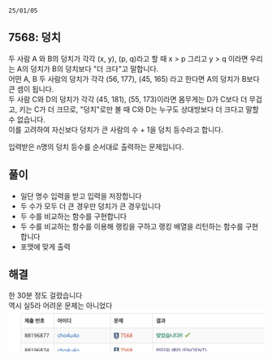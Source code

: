 `25/01/05`

## 7568: 덩치

두 사람 A 와 B의 덩치가 각각 (x, y), (p, q)라고 할 때 x > p 그리고 y > q 이라면 우리는 A의 덩치가 B의 덩치보다 "더 크다"고 말합니다.<br>
어떤 A, B 두 사람의 덩치가 각각 (56, 177), (45, 165) 라고 한다면 A의 덩치가 B보다 큰 셈이 됩니다.<br>
두 사람 C와 D의 덩치가 각각 (45, 181), (55, 173)이라면 몸무게는 D가 C보다 더 무겁고, 키는 C가 더 크므로, "덩치"로만 볼 때 C와 D는 누구도 상대방보다 더 크다고 말할 수 없습니다.<br>
이를 고려하여 자신보다 덩치가 큰 사람의 수 + 1을 덩치 등수라고 합니다.

입력받은 n명의 덩치 등수를 순서대로 출력하는 문제입니다.

## 풀이

- 일단 명수 입력을 받고 입력을 저장합니다
- 두 수가 모두 더 큰 경우만 덩치가 큰 경우입니다
- 두 수를 비교하는 함수를 구현합니다
- 두 수를 비교하는 함수를 이용해 랭킹을 구하고 랭킹 배열을 리턴하는 함수를 구현합니다
- 포맷에 맞게 출력

## 해결

한 30분 정도 걸렸습니다<br>
역시 실5라 어려운 문제는 아니었다<br>
![alt text](image.png)
